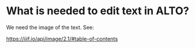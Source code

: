 # What is needed to edit text in ALTO?

We need the image of the text. See:

https://iiif.io/api/image/2.1/#table-of-contents
